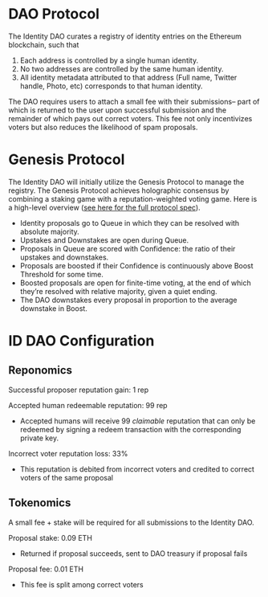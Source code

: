 # DAO Protocol

The Identity DAO curates a registry of identity entries on the Ethereum blockchain, such that

1. Each address is controlled by a single human identity.
2. No two addresses are controlled by the same human identity.
3. All identity metadata attributed to that address (Full name, Twitter handle, Photo, etc) corresponds to that human identity.

The DAO requires users to attach a small fee with their submissions– part of which is returned to the user upon successful submission and the remainder of which pays out correct voters. This fee not only incentivizes voters but also reduces the likelihood of spam proposals.

# Genesis Protocol

The Identity DAO will initially utilize the Genesis Protocol to manage the registry. The Genesis Protocol achieves holographic consensus by combining a staking game with a reputation-weighted voting game. Here is a high-level overview ([see here for the full protocol spec](https://docs.google.com/document/d/1b3UXvIDjxTVjS1nZNAn0umSY4DT5Y1yJeNHg07ny_5k/edit)).

- Identity proposals go to Queue in which they can be resolved with absolute majority.
- Upstakes and Downstakes are open during Queue.
- Proposals in Queue are scored with Confidence: the ratio of their upstakes and downstakes.
- Proposals are boosted if their Confidence is continuously above Boost Threshold for some time.
- Boosted proposals are open for finite-time voting, at the end of which they’re resolved with relative majority, given a quiet ending.
- The DAO downstakes every proposal in proportion to the average downstake in Boost.

# ID DAO Configuration

## Reponomics

Successful proposer reputation gain: 1 rep

Accepted human redeemable reputation: 99 rep

- Accepted humans will receive 99 *claimable* reputation that can only be redeemed by signing a redeem transaction with the corresponding private key.

Incorrect voter reputation loss: 33%

- This reputation is debited from incorrect voters and credited to correct voters of the same proposal

## Tokenomics

A small fee + stake will be required for all submissions to the Identity DAO. 

Proposal stake: 0.09 ETH

- Returned if proposal succeeds, sent to DAO treasury if proposal fails

Proposal fee: 0.01 ETH

- This fee is split among correct voters
